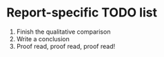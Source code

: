 # Report-specific TODO list

1. Finish the qualitative comparison
2. Write a conclusion
3. Proof read, proof read, proof read!
